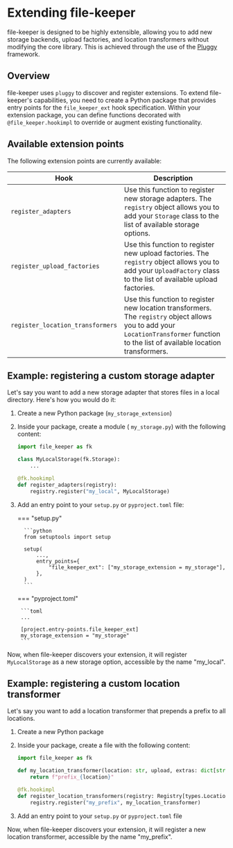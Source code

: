 # Extending file-keeper

file-keeper is designed to be highly extensible, allowing you to add new
storage backends, upload factories, and location transformers without modifying
the core library. This is achieved through the use of the
[Pluggy](https://pluggy.readthedocs.io/) framework.

## Overview

file-keeper uses `pluggy` to discover and register extensions. To extend
file-keeper's capabilities, you need to create a Python package that provides
entry points for the `file_keeper_ext` hook specification.  Within your
extension package, you can define functions decorated with
`@file_keeper.hookimpl` to override or augment existing functionality.

## Available extension points

The following extension points are currently available:

| Hook                             | Description                                                                                                                                                                          |
|----------------------------------|--------------------------------------------------------------------------------------------------------------------------------------------------------------------------------------|
| `register_adapters`              | Use this function to register new storage adapters. The `registry` object allows you to add your `Storage` class to the list of available storage options.                           |
| `register_upload_factories`      | Use this function to register new upload factories. The `registry` object allows you to add your `UploadFactory` class to the list of available upload factories.                    |
| `register_location_transformers` | Use this function to register new location transformers. The `registry` object allows you to add your `LocationTransformer` function to the list of available location transformers. |


## Example: registering a custom storage adapter

Let's say you want to add a new storage adapter that stores files in a local directory.  Here's how you would do it:

1. Create a new Python package (`my_storage_extension`)

2. Inside your package, create a module ( `my_storage.py`) with the following content:

    ```python
    import file_keeper as fk

    class MyLocalStorage(fk.Storage):
        ...

    @fk.hookimpl
    def register_adapters(registry):
        registry.register("my_local", MyLocalStorage)
    ```

3. Add an entry point to your `setup.py` or `pyproject.toml` file:

    === "setup.py"

         ```python
         from setuptools import setup

         setup(
             ...,
             entry_points={
                 "file_keeper_ext": ["my_storage_extension = my_storage"],
             },
         )
         ```

    === "pyproject.toml"

        ```toml
        ...

        [project.entry-points.file_keeper_ext]
        my_storage_extension = "my_storage"
        ```

Now, when file-keeper discovers your extension, it will register
`MyLocalStorage` as a new storage option, accessible by the name "my\_local".

## Example: registering a custom location transformer

Let's say you want to add a location transformer that prepends a prefix to all locations.

1. Create a new Python package

2. Inside your package, create a file  with the following content:

    ```python
    import file_keeper as fk

    def my_location_transformer(location: str, upload, extras: dict[str, any]) -> str:
        return f"prefix_{location}"

    @fk.hookimpl
    def register_location_transformers(registry: Registry[types.LocationTransformer]):
        registry.register("my_prefix", my_location_transformer)
    ```

3. Add an entry point to your `setup.py` or `pyproject.toml` file


Now, when file-keeper discovers your extension, it will register a new location
transformer, accessible by the name "my\_prefix".
